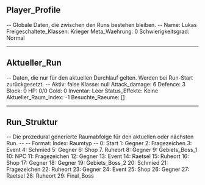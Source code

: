 <!-- Adventure.md - Single Source of Truth für den Spielzustand -->
<!-- Dieses Dokument wird von einem externen Skript gelesen und aktualisiert. -->

## Player_Profile
-- Globale Daten, die zwischen den Runs bestehen bleiben. --
Name: Lukas
Freigeschaltete_Klassen: Krieger
Meta_Waehrung: 0
Schwierigkeitsgrad: Normal

---

## Aktueller_Run
-- Daten, die nur für den aktuellen Durchlauf gelten. Werden bei Run-Start zurückgesetzt. --
Aktiv: false
Klasse: null
Attack_damage: 6
Defence: 3
Block: 0
HP: 0/0
Gold: 0
Inventar: Leer
Status_Effekte: Keine
Aktueller_Raum_Index: -1
Besuchte_Raeume: []

---

## Run_Struktur
-- Die prozedural generierte Raumabfolge für den aktuellen oder nächsten Run. --
-- Format: Index: Raumtyp --
0: Start
1: Gegner
2: Fragezeichen
3: Event
4: Schmied
5: Gegner
6: Shop
7. Ruheort
8: Gegner
9: Gebiets_Boss_1
10: NPC
11: Fragezeichen
12: Gegner
13: Event
14: Raetsel
15: Ruheort
16: Shop
17: Gegner
18: Gegner
19: Gebiets_Boss_2
20: Schmied
21: Fragezeichen
22: Ruheort
23: Gegner
24: Event
25: Shop
26: Gegner
27: Raetsel
28: Ruheort
29: Final_Boss
